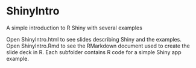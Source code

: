 # ShinyIntro
A simple introduction to R Shiny with several examples

Open ShinyIntro.html to see slides describing Shiny and the examples.
Open ShinyIntro.Rmd to see the RMarkdown document used to create the slide deck in R.
Each subfolder contains R code for a simple Shiny app example.
